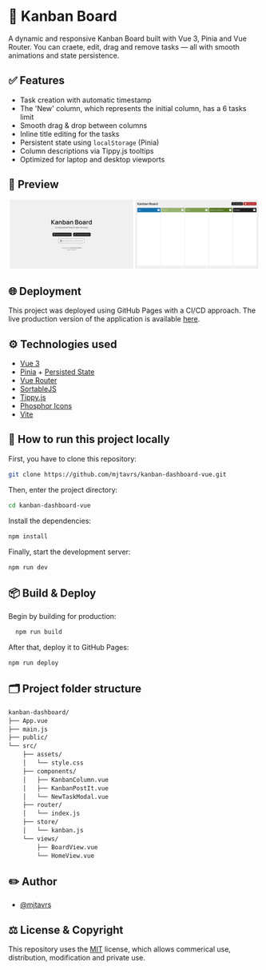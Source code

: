 # 🎯 Kanban Board

A dynamic and responsive Kanban Board built with Vue 3, Pinia and Vue Router. You can craete, edit, drag and remove tasks — all with smooth animations and state persistence.

## ✅ Features

- Task creation with automatic timestamp
- The 'New' column, which represents the initial column, has a 6 tasks limit
- Smooth drag & drop between columns
- Inline title editing for the tasks
- Persistent state using `localStorage` (Pinia)
- Column descriptions via Tippy.js tooltips
- Optimized for laptop and desktop viewports

## 👀 Preview

<p align="center">
  <img src="./src/assets/images/readme/home.png" width="49%" />
  <img src="./src/assets/images/readme/board.png" width="49%" />
</p>

## 🌐 Deployment

This project was deployed using GitHub Pages with a CI/CD approach. The live production version of the application is available [here](https://mjtavrs.github.io/kanban-dashboard-vue/).

## ⚙️ Technologies used

- [Vue 3](https://vuejs.org/)
- [Pinia](https://pinia.vuejs.org/) + [Persisted State](https://prazdevs.github.io/pinia-plugin-persistedstate/)
- [Vue Router](https://router.vuejs.org/)
- [SortableJS](https://sortablejs.github.io/Sortable/)
- [Tippy.js](https://atomiks.github.io/tippyjs/)
- [Phosphor Icons](https://github.com/phosphor-icons/vue)
- [Vite](https://vite.dev/)

## 🏃 How to run this project locally

First, you have to clone this repository:

```bash
git clone https://github.com/mjtavrs/kanban-dashboard-vue.git
```

Then, enter the project directory:

```bash
cd kanban-dashboard-vue
```

Install the dependencies:

```bash
npm install
```

Finally, start the development server:

```bash
npm run dev
```

## 📦 Build & Deploy

Begin by building for production:

```bash
  npm run build
```

After that, deploy it to GitHub Pages:

```bash
npm run deploy
```

## 🗂️ Project folder structure

```txt
kanban-dashboard/
├── App.vue
├── main.js
├── public/
└── src/
    ├── assets/
    │   └── style.css
    ├── components/
    │   ├── KanbanColumn.vue
    │   ├── KanbanPostIt.vue
    │   └── NewTaskModal.vue
    ├── router/
    │   └── index.js
    ├── store/
    │   └── kanban.js
    └── views/
        ├── BoardView.vue
        └── HomeView.vue
```

## ✏️ Author

- [@mjtavrs](https://www.github.com/mjtavrs)

## ⚖️ License & Copyright

This repository uses the [MIT](https://choosealicense.com/licenses/mit/) license, which allows commerical use, distribution, modification and private use.
